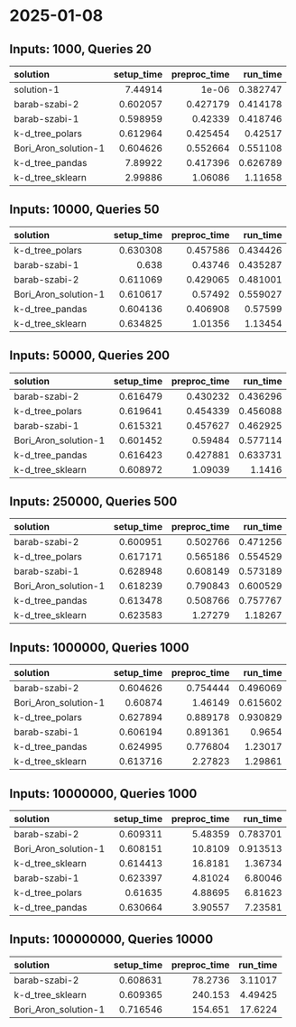 # 2025-01-08

## Inputs: 1000, Queries 20

| solution             |   setup_time |   preproc_time |   run_time |
|:---------------------|-------------:|---------------:|-----------:|
| solution-1           |     7.44914  |       1e-06    |   0.382747 |
| barab-szabi-2        |     0.602057 |       0.427179 |   0.414178 |
| barab-szabi-1        |     0.598959 |       0.42339  |   0.418746 |
| k-d_tree_polars      |     0.612964 |       0.425454 |   0.42517  |
| Bori_Aron_solution-1 |     0.604626 |       0.552664 |   0.551108 |
| k-d_tree_pandas      |     7.89922  |       0.417396 |   0.626789 |
| k-d_tree_sklearn     |     2.99886  |       1.06086  |   1.11658  |

## Inputs: 10000, Queries 50

| solution             |   setup_time |   preproc_time |   run_time |
|:---------------------|-------------:|---------------:|-----------:|
| k-d_tree_polars      |     0.630308 |       0.457586 |   0.434426 |
| barab-szabi-1        |     0.638    |       0.43746  |   0.435287 |
| barab-szabi-2        |     0.611069 |       0.429065 |   0.481001 |
| Bori_Aron_solution-1 |     0.610617 |       0.57492  |   0.559027 |
| k-d_tree_pandas      |     0.604136 |       0.406908 |   0.57599  |
| k-d_tree_sklearn     |     0.634825 |       1.01356  |   1.13454  |

## Inputs: 50000, Queries 200

| solution             |   setup_time |   preproc_time |   run_time |
|:---------------------|-------------:|---------------:|-----------:|
| barab-szabi-2        |     0.616479 |       0.430232 |   0.436296 |
| k-d_tree_polars      |     0.619641 |       0.454339 |   0.456088 |
| barab-szabi-1        |     0.615321 |       0.457627 |   0.462925 |
| Bori_Aron_solution-1 |     0.601452 |       0.59484  |   0.577114 |
| k-d_tree_pandas      |     0.616423 |       0.427881 |   0.633731 |
| k-d_tree_sklearn     |     0.608972 |       1.09039  |   1.1416   |

## Inputs: 250000, Queries 500

| solution             |   setup_time |   preproc_time |   run_time |
|:---------------------|-------------:|---------------:|-----------:|
| barab-szabi-2        |     0.600951 |       0.502766 |   0.471256 |
| k-d_tree_polars      |     0.617171 |       0.565186 |   0.554529 |
| barab-szabi-1        |     0.628948 |       0.608149 |   0.573189 |
| Bori_Aron_solution-1 |     0.618239 |       0.790843 |   0.600529 |
| k-d_tree_pandas      |     0.613478 |       0.508766 |   0.757767 |
| k-d_tree_sklearn     |     0.623583 |       1.27279  |   1.18267  |

## Inputs: 1000000, Queries 1000

| solution             |   setup_time |   preproc_time |   run_time |
|:---------------------|-------------:|---------------:|-----------:|
| barab-szabi-2        |     0.604626 |       0.754444 |   0.496069 |
| Bori_Aron_solution-1 |     0.60874  |       1.46149  |   0.615602 |
| k-d_tree_polars      |     0.627894 |       0.889178 |   0.930829 |
| barab-szabi-1        |     0.606194 |       0.891361 |   0.9654   |
| k-d_tree_pandas      |     0.624995 |       0.776804 |   1.23017  |
| k-d_tree_sklearn     |     0.613716 |       2.27823  |   1.29861  |

## Inputs: 10000000, Queries 1000

| solution             |   setup_time |   preproc_time |   run_time |
|:---------------------|-------------:|---------------:|-----------:|
| barab-szabi-2        |     0.609311 |        5.48359 |   0.783701 |
| Bori_Aron_solution-1 |     0.608151 |       10.8109  |   0.913513 |
| k-d_tree_sklearn     |     0.614413 |       16.8181  |   1.36734  |
| barab-szabi-1        |     0.623397 |        4.81024 |   6.80046  |
| k-d_tree_polars      |     0.61635  |        4.88695 |   6.81623  |
| k-d_tree_pandas      |     0.630664 |        3.90557 |   7.23581  |

## Inputs: 100000000, Queries 10000

| solution             |   setup_time |   preproc_time |   run_time |
|:---------------------|-------------:|---------------:|-----------:|
| barab-szabi-2        |     0.608631 |        78.2736 |    3.11017 |
| k-d_tree_sklearn     |     0.609365 |       240.153  |    4.49425 |
| Bori_Aron_solution-1 |     0.716546 |       154.651  |   17.6224  |
